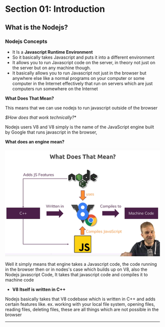 # Section 01: Introduction

## What is the Nodejs?

### Nodejs Concepts

- It Is a **Javascript Runtime Environment**
- So it basically takes Javascript and puts it into a different environment
- It allows you to run Javascript code on the server, in theory not just on the server but on any machine though.
- It basically allows you to run Javascript not just in the browser but anywhere else like a normal programs on your computer or some computer in the Internet effectively that run on servers which are just computers run somewhere on the Internet

**What Does That Mean?**

This means that we can use nodejs to run javascript outside of the browser

*$How does that work technically?**

Nodejs users V8 and V8 simply is the name of the JavaScript engine built by Google that runs javascript in the browser,

**What does an engine mean?**

![V8 Engine](./imgs/Full-V8-Engine.png "V8-Engine")

Well it simply means that engine takes a Javascript code, the code running in the browser then or in nodes's case which builds up on V8, also the Nodejs javascript Code, It takes that javascript code and compiles it to machine code

- **V8 Itself is written in C++**

Nodejs basically takes that V8 codebase which is written in C++ and adds certain features like. ex. working with your local file system, opening files, reading files, deleting files, these are all things which are not possible in the browser

---

